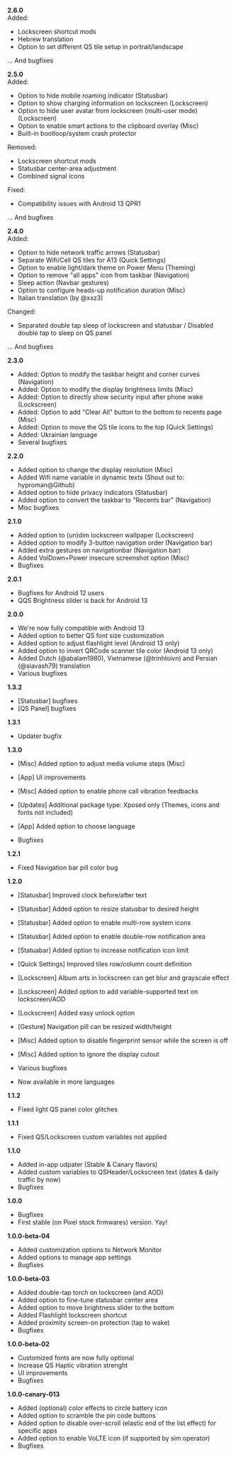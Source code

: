 **2.6.0**  
Added:  
- Lockscreen shortcut mods  
- Hebrew translation  
- Option to set different QS tile setup in portrait/landscape  
  
... And bugfixes  
    
**2.5.0**  
Added:  
- Option to hide mobile roaming indicator (Statusbar)  
- Option to show charging information on lockscreen (Lockscreen)  
- Option to hide user avatar from lockscreen (multi-user mode) (Lockscreen)  
- Option to enable smart actions to the clipboard overlay (Misc)  
- Built-in bootloop/system crash protector  
  
Removed:  
- Lockscreen shortcut mods  
- Statusbar center-area adjustment  
- Combined signal icons  
  
Fixed:  
- Compatibility issues with Android 13 QPR1  
  
... And bugfixes  
    
**2.4.0**  
Added:
- Option to hide network traffic arrows (Statusbar)
- Separate Wifi/Cell QS tiles for A13 (Quick Settings)
- Option to enable light/dark theme on Power Menu (Theming)
- Option to remove "all apps" icon from taskbar (Navigation)
- Sleep action (Navbar gestures)
- Option to configure heads-up notification duration (Misc)
- Italian translation (by @xxz3)

Changed:
- Separated double tap sleep of lockscreen and statusbar / Disabled double tap to sleep on QS panel

... And bugfixes  
    
**2.3.0**  
- Added: Option to modify the taskbar height and corner curves (Navigation)
- Added: Option to modify the display brightness limits (Misc)
- Added: Option to directly show security input after phone wake (Lockscreen)
- Added: Option to add "Clear All" button to the bottom to recents page (Misc)
- Added: Option to move the QS tile icons to the top (Quick Settings)
- Added: Ukrainian language
- Several bugfixes  
    
**2.2.0**  
- Added option to change the display resolution (Misc)  
- Added Wifi name variable in dynamic texts (Shout out to: hyproman@Github)  
- Added option to hide privacy indicators (Statusbar)  
- Added option to convert the taskbar to "Recents bar" (Navigation)  
- Misc bugfixes  
    
**2.1.0**  
- Added option to (un)dim lockscreen wallpaper (Lockscreen)  
- Added option to modify 3-button navigation order (Navigation bar)  
- Added extra gestures on navigationbar (Navigation bar)  
- Added VolDown+Power insecure screenshot option (Misc)  
- Bugfixes  
    
**2.0.1**  
- Bugfixes for Android 12 users   
- QQS Brightness slider is back for Android 13   
   
  
**2.0.0**  
- We're now fully compatible with Android 13   
- Added option to better QS font size customization   
- Added option to adjust flashlight level (Android 13 only)    
- Added option to invert QRCode scanner tile color (Android 13 only)
- Added Dutch (@abalam1980), Vietnamese (@trinhloivn) and Persian (@siavash79) translation
- Various bugfixes
   
  
**1.3.2**  
- [Statusbar] bugfixes  
- [QS Panel] bugfixes  

**1.3.1**
- Updater bugfix  
    
**1.3.0**
- [Misc] Added option to adjust media volume steps (Misc)  
- [App] UI improvements  
- [Misc] Added option to enable phone call vibration feedbacks  
- [Updates] Additional package type: Xposed only (Themes, icons and fonts not included)  
- [App] Added option to choose language  
  
- Bugfixes  
    
**1.2.1**  
- Fixed Navigation bar pill color bug  
    
**1.2.0**  
- [Statusbar] Improved clock before/after text  
- [Statusbar] Added option to resize statusbar to desired height  
- [Statusbar] Added option to enable multi-row system icons  
- [Statusbar] Added option to enable double-row notification area  
- [Statuabar] Added option to increase notification icon limit  
- [Quick Settings] Improved tiles row/column count definition  
- [Lockscreen] Album arts in lockscreen can get blur and grayscale effect  
- [Lockscreen] Added option to add variable-supported text on lockscreen/AOD  
- [Lockscreen] Added easy unlock option  
- [Gesture] Navigation pill can be resized width/height  
- [Misc] Added option to disable fingerprint sensor while the screen is off  
- [Misc] Added option to ignore the display cutout  
  
- Various bugfixes  
  
- Now available in more languages  
    
**1.1.2**    
- Fixed light QS panel color glitches    
    
**1.1.1**    
- Fixed QS/Lockscreen custom variables not applied    
    
**1.1.0**    
- Added in-app udpater (Stable & Canary flavors)  
- Added custom variables to QSHeader/Lockscreen text (dates & daily traffic by now)  
- Bugfixes  
  
**1.0.0**  
- Bugfixes  
- First stable (on Pixel stock firmwares) version. Yay!  
  
**1.0.0-beta-04**  
- Added customization options to Network Monitor  
- Added options to manage app settings  
- Bugfixes  
  
**1.0.0-beta-03**  
- Added double-tap torch on lockscreen (and AOD)  
- Added option to fine-tune statusbar center area  
- Added option to move brightness slider to the bottom  
- Added Flashlight lockscreen shortcut  
- Added proximity screen-on protection (tap to wake)  
- Bugfixes  
  
**1.0.0-beta-02**  
- Customized fonts are now fully optional  
- Increase QS Haptic vibration strenght  
- UI improvements  
- Bugfixes  
  
**1.0.0-canary-013**  
- Added (optional) color effects to circle battery icon  
- Added option to scramble the pin code buttons  
- Added option to disable over-scroll (elastic end of the list effect) for specific apps  
- Added option to enable VoLTE icon (if supported by sim operator)  
- Bugfixes
